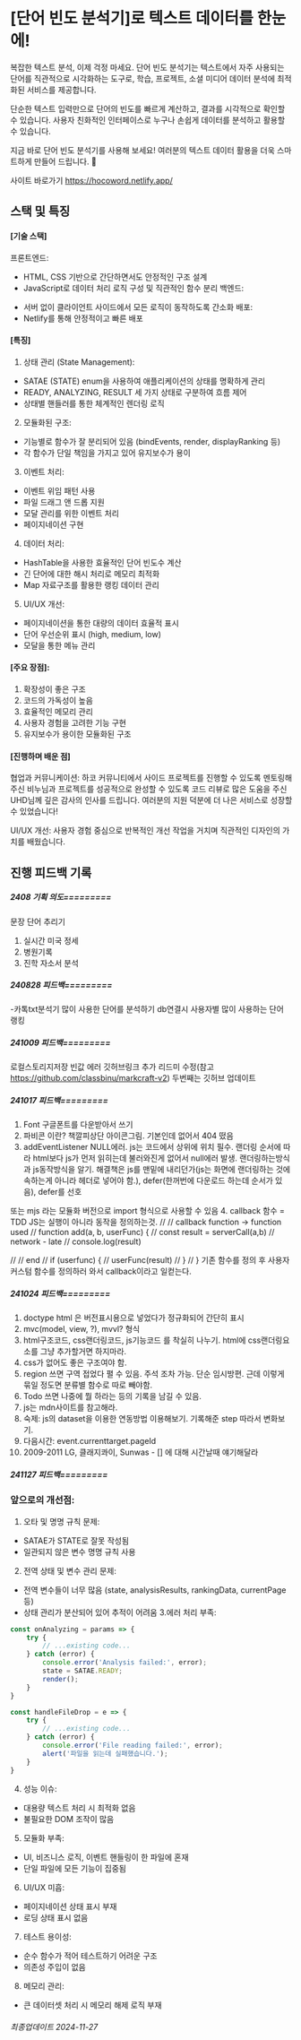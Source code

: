 # [단어 빈도 분석기]로 텍스트 데이터를 한눈에!

복잡한 텍스트 분석, 이제 걱정 마세요.
단어 빈도 분석기는 텍스트에서 자주 사용되는 단어를 직관적으로 시각화하는 도구로, 학습, 프로젝트, 소셜 미디어 데이터 분석에 최적화된 서비스를 제공합니다.

단순한 텍스트 입력만으로 단어의 빈도를 빠르게 계산하고, 결과를 시각적으로 확인할 수 있습니다.
사용자 친화적인 인터페이스로 누구나 손쉽게 데이터를 분석하고 활용할 수 있습니다.

지금 바로 단어 빈도 분석기를 사용해 보세요!
여러분의 텍스트 데이터 활용을 더욱 스마트하게 만들어 드립니다. :rocket:

사이트 바로가기 https://hocoword.netlify.app/

## 스택 및 특징
#### [기술 스택]
프론트엔드: 
* HTML, CSS 기반으로 간단하면서도 안정적인 구조 설계
* JavaScript로 데이터 처리 로직 구성 및 직관적인 함수 분리
백엔드: 
- 서버 없이 클라이언트 사이드에서 모든 로직이 동작하도록 간소화
배포: 
- Netlify를 통해 안정적이고 빠른 배포 

#### [특징]
1. 상태 관리 (State Management):
  - SATAE (STATE) enum을 사용하여 애플리케이션의 상태를 명확하게 관리
  - READY, ANALYZING, RESULT 세 가지 상태로 구분하여 흐름 제어
  - 상태별 핸들러를 통한 체계적인 렌더링 로직
2. 모듈화된 구조:
  - 기능별로 함수가 잘 분리되어 있음 (bindEvents, render, displayRanking 등)
  - 각 함수가 단일 책임을 가지고 있어 유지보수가 용이
3. 이벤트 처리:
  - 이벤트 위임 패턴 사용
  - 파일 드래그 앤 드롭 지원
  - 모달 관리를 위한 이벤트 처리
  - 페이지네이션 구현
4. 데이터 처리:
  - HashTable을 사용한 효율적인 단어 빈도수 계산
  - 긴 단어에 대한 해시 처리로 메모리 최적화
  - Map 자료구조를 활용한 랭킹 데이터 관리
5. UI/UX 개선:
  - 페이지네이션을 통한 대량의 데이터 효율적 표시
  - 단어 우선순위 표시 (high, medium, low)
  - 모달을 통한 메뉴 관리
  
#### [주요 장점]:
1. 확장성이 좋은 구조
2. 코드의 가독성이 높음
3. 효율적인 메모리 관리
4. 사용자 경험을 고려한 기능 구현
5. 유지보수가 용이한 모듈화된 구조

#### [진행하며 배운 점]
협업과 커뮤니케이션: 하코 커뮤니티에서 사이드 프로젝트를 진행할 수 있도록 멘토링해주신 비누님과 프로젝트를 성공적으로 완성할 수 있도록 코드 리뷰로 많은 도움을 주신 UHD님께 깊은 감사의 인사를 드립니다. 여러분의 지원 덕분에 더 나은 서비스로 성장할 수 있었습니다!

UI/UX 개선: 사용자 경험 중심으로 반복적인 개선 작업을 거치며 직관적인 디자인의 가치를 배웠습니다.

## 진행 피드백 기록
##### 2408 기획 의도=========
문장 단어 추리기
1. 실시간 미국 정세
2. 병원기록
3. 진학 자소서 분석

##### 240828 피드백=========
-카톡txt분석기
많이 사용한 단어를 분석하기
db연결시 사용자별 많이 사용하는 단어 랭킹

##### 241009 피드백=========
로컬스토리지저장 빈값 에러
깃허브링크 추가
리드미 수정(참고 https://github.com/classbinu/markcraft-v2)
두번째는 깃허브 업데이트

##### 241017 피드백=========
1. Font 구글폰트를 다운받아서 쓰기
2. 파비콘 이란? 책깔피상단 아이콘그림. 기본인데 없어서 404 떴음
3. addEventListener NULL에러. js는 코드에서 상위에 위치 필수. 랜더링 순서에 따라 html보다 js가 먼저 읽히는데 불러와진게 없어서 null에러 발생. 랜더링하는방식과 js동작방식을 알기.
해결책은 js를 맨밑에 내리던가(js는 화면에 랜더링하는 것에 속하는게 아니라 헤더로 넣어야 함.), defer(한꺼번에 다운로드 하는데 순서가 있음), defer를 선호
<!-- <script async src="./src/main.js"></script> -->
<!-- <script defer src="./src/main.js"></script> -->
또는 mjs 라는 모듈화 버전으로 import 형식으로 사용할 수 있음
4. callback 함수 = TDD
JS는 실행이 아니라 동작을 정의하는것. 
// // callback function -> function used
// function add(a, b, userFunc) {
// 	const result = serverCall(a,b) // network - late
// 	console.log(result)

// 	// end
// 	if (userfunc) {
// 		userFunc(result)
// 	}
// }
기존 함수를 정의 후 사용자 커스텀 함수를 정의하러 와서 callback이라고 일컫는다.

##### 241024 피드백=========
1. doctype html 은 버전표시용으로 넣었다가 정규화되어 간단히 표시
2. mvc(model, view, ?), mvvl? 형식
3. html구조코드, css랜더링코드, js기능코드 를 착실히 나누기. html에 css랜더링요소를 그냥 추가할거면 하지마라.
4. css가 없어도 좋은 구조여야 함.
5. region 쓰면 구역 접었다 펼 수 있음. 주석 조차 가능. 단순 임시방편. 근데 이렇게 묶일 정도면 분류별 함수로 따로 빼야함.
6. Todo 쓰면 나중에 뭘 하라는 등의 기록을 남길 수 있음.
7. js는 mdn사이트를 참고해라.
8. 숙제: js의 dataset을 이용한 연동방법 이용해보기. 기록해준 step 따라서 변화보기.
9. 다음시간: event.currenttarget.pageId
0. 2009-2011 LG, 클래지콰이, Sunwas - [] 에 대해 시간날때 얘기해달라

##### 241127 피드백=========
### 앞으로의 개선점:
1. 오타 및 명명 규칙 문제:
  - SATAE가 STATE로 잘못 작성됨
  - 일관되지 않은 변수 명명 규칙 사용
2. 전역 상태 및 변수 관리 문제:
  - 전역 변수들이 너무 많음 (state, analysisResults, rankingData, currentPage 등)
  - 상태 관리가 분산되어 있어 추적이 어려움
3.에러 처리 부족:
```javascript
const onAnalyzing = params => {
    try {
        // ...existing code...
    } catch (error) {
        console.error('Analysis failed:', error);
        state = SATAE.READY;
        render();
    }
}

const handleFileDrop = e => {
    try {
        // ...existing code...
    } catch (error) {
        console.error('File reading failed:', error);
        alert('파일을 읽는데 실패했습니다.');
    }
}
```
4. 성능 이슈:
  - 대용량 텍스트 처리 시 최적화 없음
  - 불필요한 DOM 조작이 많음
5. 모듈화 부족:
  - UI, 비즈니스 로직, 이벤트 핸들링이 한 파일에 혼재
  - 단일 파일에 모든 기능이 집중됨
6. UI/UX 미흡:
  - 페이지네이션 상태 표시 부재
  - 로딩 상태 표시 없음
7. 테스트 용이성:
  - 순수 함수가 적어 테스트하기 어려운 구조
  - 의존성 주입이 없음
8. 메모리 관리:
  - 큰 데이터셋 처리 시 메모리 해제 로직 부재

###### 최종업데이트 2024-11-27